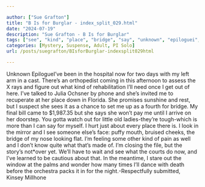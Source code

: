 ```yaml
---

author: ["Sue Grafton"]
title: "B Is for Burglar - index_split_029.html"
date: "2024-07-19"
description: "Sue Grafton - B Is for Burglar"
tags: ["see", "kind", "place", "bridge", "say", "unknown", "epiloguei", "hospital", "two", "day", "left", "arm", "cast", "orthopedist", "coming", "afternoon", "ass", "x", "ray", "figure", "rehabilitation", "need", "get", "talked", "julia"]
categories: [Mystery, Suspense, Adult, PI Solo]
url: /posts/suegrafton/BIsforBurglar-indexsplit029html

---
```



Unknown
EpilogueI’ve been in the hospital now for two days with my left arm in a cast. There’s an orthopedist coming in this afternoon to assess the X rays and figure out what kind of rehabilitation I’ll need once I get out of here. I’ve talked to Julia Ochsner by phone and she’s invited me to recuperate at her place down in Florida. She promises sunshine and rest, but I suspect she sees it as a chance to set me up as a fourth for bridge. My final bill came to $1,987.35 but she says she won’t pay me until I arrive on her doorstep. You gotta watch out for little old ladies-they’re tough-which is more than I can say for myself. I hurt just about every place there is. I look in the mirror and I see someone else’s face: puffy mouth, bruised cheeks, the bridge of my nose looking flat. I’m feeling some other kind of pain as well and I don’t know quite what that’s made of. I’m closing the file, but the story’s not*over yet. We’ll have to wait and see what the courts do now, and I’ve learned to be cautious about that. In the meantime, I stare out the window at the palms and wonder how many times I’ll dance with death before the orchestra packs it in for the night.-Respectfully submitted, Kinsey Millhone
